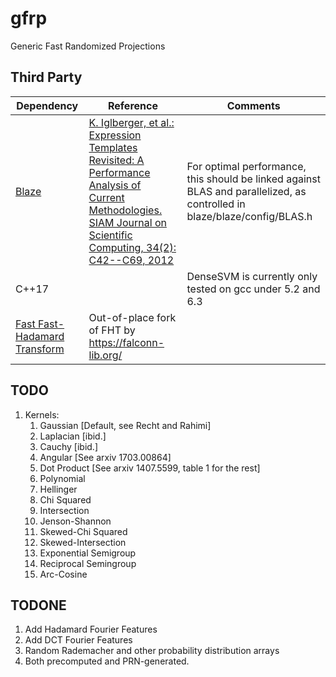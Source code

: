 # gfrp
Generic Fast Randomized Projections

## Third Party
|Dependency | Reference | Comments |
|-|-|-|
|[Blaze](https://bitbucket.org/blaze-lib)|[K. Iglberger, et al.: Expression Templates Revisited: A Performance Analysis of Current Methodologies. SIAM Journal on Scientific Computing, 34(2): C42--C69, 2012](http://epubs.siam.org/sisc/resource/1/sjoce3/v34/i2/pC42_s1)|For optimal performance, this should be linked against BLAS and parallelized, as controlled in blaze/blaze/config/BLAS.h|
|C++17||DenseSVM is currently only tested on gcc under 5.2 and 6.3|
|[Fast Fast-Hadamard Transform](https://github.com/dnbaker/FFHT)|Out-of-place fork of FHT by https://falconn-lib.org/||

## TODO


1. Kernels:
    1. Gaussian [Default, see Recht and Rahimi]
    2. Laplacian [ibid.]
    3. Cauchy [ibid.]
    4. Angular [See arxiv 1703.00864]
    5. Dot Product [See arxiv 1407.5599, table 1 for the rest]
    6. Polynomial
    7. Hellinger
    8. Chi Squared
    9. Intersection 
    10. Jenson-Shannon
    11. Skewed-Chi Squared
    12. Skewed-Intersection
    13. Exponential Semigroup
    14. Reciprocal Semingroup
    15. Arc-Cosine

## TODONE
1. Add Hadamard Fourier Features
2. Add DCT Fourier Features
3. Random Rademacher and other probability distribution arrays
  1. Both precomputed and PRN-generated.


